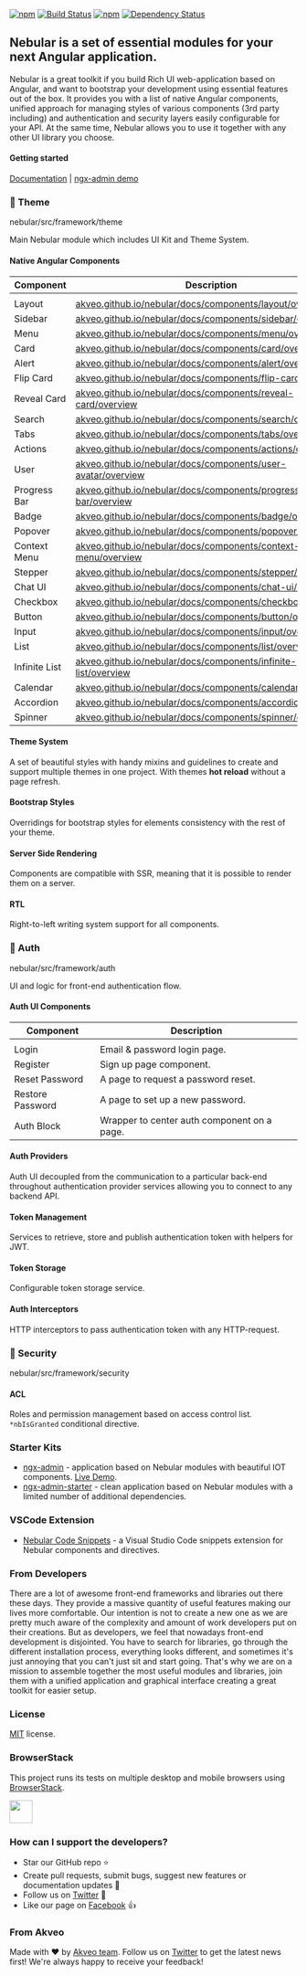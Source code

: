 [![npm](https://img.shields.io/npm/l/nebular/src/framework/theme.svg)]()
[![Build Status](https://travis-ci.org/akveo/nebular.svg?branch=master)](https://travis-ci.org/akveo/nebular)
[![npm](https://img.shields.io/npm/dt/nebular/src/framework/theme.svg)](https://www.npmjs.com/package/nebular/src/framework/theme)
[![Dependency Status](https://david-dm.org/akveo/ngx-admin/status.svg)](https://david-dm.org/akveo/ng2-admin)

## Nebular is a set of essential modules for your next Angular application.

Nebular is a great toolkit if you build Rich UI web-application based on Angular, and want to bootstrap your development using essential features out of the box. 
It provides you with a list of native Angular components, unified approach for managing styles of various components (3rd party including) and authentication and security layers easily configurable for your API. 
At the same time, Nebular allows you to use it together with any other UI library you choose.

#### Getting started
[Documentation](https://akveo.github.io/nebular/docs/getting-started/what-is-nebular?utm_source=github&utm_medium=nebular_readme) | [ngx-admin demo](http://github.com/akveo/ngx-admin)

### :art: Theme
nebular/src/framework/theme

Main Nebular module which includes UI Kit and Theme System.

#### Native Angular Components

| Component    | Description                                                           |
|--------------|---------------------------------------------------------------------- |
|              |                                                                       |
| Layout       | <a href="https://akveo.github.io/nebular/docs/components/layout/overview?utm_source=github&utm_medium=nebular_readme&utm_content=list">akveo.github.io/nebular/docs/components/layout/overview</a>        |
| Sidebar      | <a href="https://akveo.github.io/nebular/docs/components/sidebar/overview?utm_source=github&utm_medium=nebular_readme&utm_content=list">akveo.github.io/nebular/docs/components/sidebar/overview</a>      |
| Menu         | <a href="https://akveo.github.io/nebular/docs/components/menu/overview?utm_source=github&utm_medium=nebular_readme&utm_content=list">akveo.github.io/nebular/docs/components/menu/overview</a>         |
| Card         | <a href="https://akveo.github.io/nebular/docs/components/card/overview?utm_source=github&utm_medium=nebular_readme&utm_content=list">akveo.github.io/nebular/docs/components/card/overview</a>         |
| Alert        | <a href="https://akveo.github.io/nebular/docs/components/alert/overview?utm_source=github&utm_medium=nebular_readme&utm_content=list">akveo.github.io/nebular/docs/components/alert/overview</a>        |
| Flip Card    | <a href="https://akveo.github.io/nebular/docs/components/flip-card/overview?utm_source=github&utm_medium=nebular_readme&utm_content=list">akveo.github.io/nebular/docs/components/flip-card/overview</a>    |
| Reveal Card  | <a href="https://akveo.github.io/nebular/docs/components/reveal-card/overview?utm_source=github&utm_medium=nebular_readme&utm_content=list">akveo.github.io/nebular/docs/components/reveal-card/overview</a>  |
| Search       | <a href="https://akveo.github.io/nebular/docs/components/search/overview?utm_source=github&utm_medium=nebular_readme&utm_content=list">akveo.github.io/nebular/docs/components/search/overview</a>       |
| Tabs         | <a href="https://akveo.github.io/nebular/docs/components/tabs/overview?utm_source=github&utm_medium=nebular_readme&utm_content=list">akveo.github.io/nebular/docs/components/tabs/overview</a>         |
| Actions      | <a href="https://akveo.github.io/nebular/docs/components/actions/overview?utm_source=github&utm_medium=nebular_readme&utm_content=list">akveo.github.io/nebular/docs/components/actions/overview</a>      |
| User         | <a href="https://akveo.github.io/nebular/docs/components/user-avatar/overview?utm_source=github&utm_medium=nebular_readme&utm_content=list">akveo.github.io/nebular/docs/components/user-avatar/overview</a>  |
| Progress Bar | <a href="https://akveo.github.io/nebular/docs/components/progress-bar/overview?utm_source=github&utm_medium=nebular_readme&utm_content=list">akveo.github.io/nebular/docs/components/progress-bar/overview</a> |
| Badge        | <a href="https://akveo.github.io/nebular/docs/components/badge/overview?utm_source=github&utm_medium=nebular_readme&utm_content=list">akveo.github.io/nebular/docs/components/badge/overview</a>        |
| Popover      | <a href="https://akveo.github.io/nebular/docs/components/popover/overview?utm_source=github&utm_medium=nebular_readme&utm_content=list">akveo.github.io/nebular/docs/components/popover/overview</a>      |
| Context Menu | <a href="https://akveo.github.io/nebular/docs/components/context-menu/overview?utm_source=github&utm_medium=nebular_readme&utm_content=list">akveo.github.io/nebular/docs/components/context-menu/overview</a> |
| Stepper      | <a href="https://akveo.github.io/nebular/docs/components/stepper/overview?utm_source=github&utm_medium=nebular_readme&utm_content=list">akveo.github.io/nebular/docs/components/stepper/overview</a>      |
| Chat UI      | <a href="https://akveo.github.io/nebular/docs/components/chat-ui/overview?utm_source=github&utm_medium=nebular_readme&utm_content=list">akveo.github.io/nebular/docs/components/chat-ui/overview</a>      |
| Checkbox     | <a href="https://akveo.github.io/nebular/docs/components/checkbox/overview?utm_source=github&utm_medium=nebular_readme&utm_content=list">akveo.github.io/nebular/docs/components/checkbox/overview</a>     |
| Button       | <a href="https://akveo.github.io/nebular/docs/components/button/overview?utm_source=github&utm_medium=nebular_readme&utm_content=list">akveo.github.io/nebular/docs/components/button/overview</a>       |
| Input        | <a href="https://akveo.github.io/nebular/docs/components/input/overview?utm_source=github&utm_medium=nebular_readme&utm_content=list">akveo.github.io/nebular/docs/components/input/overview</a>        |
| List         | <a href="https://akveo.github.io/nebular/docs/components/list/overview?utm_source=github&utm_medium=nebular_readme&utm_content=list">akveo.github.io/nebular/docs/components/list/overview</a>         |
| Infinite List| <a href="https://akveo.github.io/nebular/docs/components/infinite-list/overview?utm_source=github&utm_medium=nebular_readme&utm_content=list">akveo.github.io/nebular/docs/components/infinite-list/overview</a>|
| Calendar     | <a href="https://akveo.github.io/nebular/docs/components/calendar/overview?utm_source=github&utm_medium=nebular_readme&utm_content=list">akveo.github.io/nebular/docs/components/calendar/overview</a>     |
| Accordion    | <a href="https://akveo.github.io/nebular/docs/components/accordion/overview?utm_source=github&utm_medium=nebular_readme&utm_content=list">akveo.github.io/nebular/docs/components/accordion/overview</a>    |
| Spinner      | <a href="https://akveo.github.io/nebular/docs/components/spinner/overview?utm_source=github&utm_medium=nebular_readme&utm_content=list">akveo.github.io/nebular/docs/components/spinner/overview</a>      |

#### Theme System
A set of beautiful styles with handy mixins and guidelines to create and support multiple themes in one project. With themes **hot reload** without a page refresh.

#### Bootstrap Styles
Overridings for bootstrap styles for elements consistency with the rest of your theme.

#### Server Side Rendering 
Components are compatible with SSR, meaning that it is possible to render them on a server.

#### RTL
Right-to-left writing system support for all components.


### :closed_lock_with_key: Auth
nebular/src/framework/auth

UI and logic for front-end authentication flow.

#### Auth UI Components
| Component        | Description                                                     |
|------------------|-----------------------------------------------------------------|
|                  |                                                                 |
| Login            | Email & password login page.                                    |
| Register         | Sign up page component.                                         |
| Reset Password   | A page to request a password reset.                             |
| Restore Password | A page to set up a new password.                                |
| Auth Block       | Wrapper to center auth component on a page.                     |

#### Auth Providers
Auth UI decoupled from the communication to a particular back-end throughout authentication provider services allowing you to connect to any backend API.

#### Token Management
Services to retrieve, store and publish authentication token with helpers for JWT.

#### Token Storage
Configurable token storage service.

#### Auth Interceptors
HTTP interceptors to pass authentication token with any HTTP-request.

### :cop: Security
nebular/src/framework/security

#### ACL
Roles and permission management based on access control list. `*nbIsGranted` conditional directive.


### Starter Kits

- [ngx-admin](http://github.com/akveo/ngx-admin) - application based on Nebular modules with beautiful IOT components. [Live Demo](http://akveo.com/ngx-admin?utm_source=github&utm_medium=nebular_readme).
- [ngx-admin-starter](https://github.com/akveo/ngx-admin/tree/starter-kit) - clean application based on Nebular modules with a limited number of additional dependencies.

### VSCode Extension
- [Nebular Code Snippets](https://marketplace.visualstudio.com/items?itemName=shalinjames.vscode-nebular-snippets) - a Visual Studio Code snippets extension for Nebular components and directives.


### From Developers
There are a lot of awesome front-end frameworks and libraries out there these days. They provide a massive quantity of useful features making our lives more comfortable. Our intention is not to create a new one as we are pretty much aware of the complexity and amount of work developers put on their creations. But as developers, we feel that nowadays front-end development is disjointed. You have to search for libraries, go through the different installation process, everything looks different, and sometimes it's just annoying that you can't just sit and start going. That's why we are on a mission to assemble together the most useful modules and libraries, join them with a unified application and graphical interface creating a great toolkit for easier setup.

### License
[MIT](LICENSE.txt) license.

### BrowserStack
This project runs its tests on multiple desktop and mobile browsers using [BrowserStack](http://www.browserstack.com).

<img src="https://cloud.githubusercontent.com/assets/131406/22254249/534d889e-e254-11e6-8427-a759fb23b7bd.png" height="40" />

### How can I support the developers?
- Star our GitHub repo :star:
- Create pull requests, submit bugs, suggest new features or documentation updates :wrench:
- Follow us on [Twitter](https://twitter.com/akveo_inc) :feet:
- Like our page on [Facebook](https://www.facebook.com/akveo/) :thumbsup:

### From Akveo
Made with :heart: by [Akveo team](http://akveo.com?utm_source=github&utm_medium=nebular_readme). Follow us on [Twitter](https://twitter.com/akveo_inc) to get the latest news first!
We're always happy to receive your feedback!
